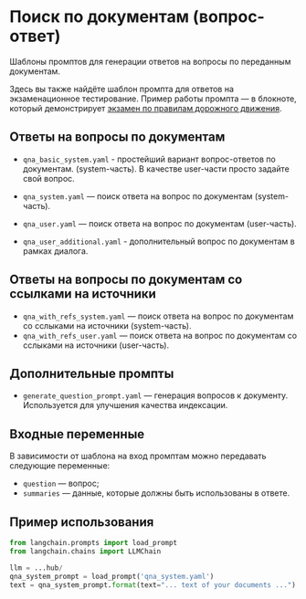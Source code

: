 # Поиск по документам (вопрос-ответ)

Шаблоны промптов для генерации ответов на вопросы по переданным документам.

Здесь вы также найдёте шаблон промпта для ответов на экзаменационное тестирование.
Пример работы промпта — в блокноте, который демонстрирует [экзамен по правилам дорожного движения](/docs/extras/integrations/chat/examination.ipynb).

## Ответы на вопросы по документам
- `qna_basic_system.yaml` - простейший вариант вопрос-ответов по документам. (system-часть). В качестве user-части просто задайте свой вопрос.

- `qna_system.yaml` — поиск ответа на вопрос по документам (system-часть).
- `qna_user.yaml` — поиск ответа на вопрос по документам (user-часть).
- `qna_user_additional.yaml` - дополнительный вопрос по документам в рамках диалога.

## Ответы на вопросы по документам со ссылками на источники
- `qna_with_refs_system.yaml` — поиск ответа на вопрос по документам со сслыками на источники (system-часть).
- `qna_with_refs_user.yaml` — поиск ответа на вопрос по документам со сслыками на источники (user-часть).

## Дополнительные промпты
- `generate_question_prompt.yaml` — генерация вопросов к документу. Используется для улучшения качества индексации.

## Входные переменные

В зависимости от шаблона на вход промптам можно передавать следующие переменные:

- `question` — вопрос;
- `summaries` — данные, которые должны быть использованы в ответе.

## Пример использования

```python
from langchain.prompts import load_prompt
from langchain.chains import LLMChain

llm = ...hub/
qna_system_prompt = load_prompt('qna_system.yaml')
text = qna_system_prompt.format(text="... text of your documents ...")
```